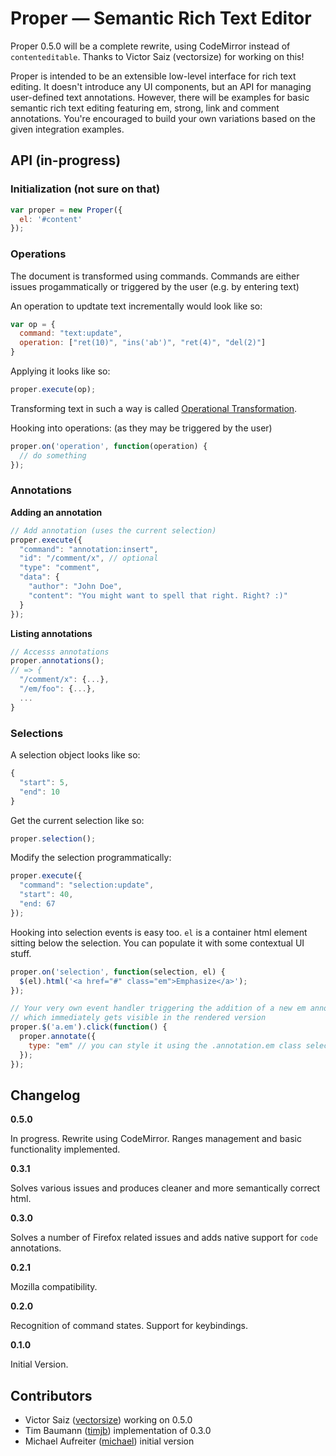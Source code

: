 # Proper — Semantic Rich Text Editor

Proper 0.5.0 will be a complete rewrite, using CodeMirror instead of `contenteditable`. Thanks to Victor Saiz (vectorsize) for working on this!

Proper is intended to be an extensible low-level interface for rich text editing. It doesn't introduce any UI components, but an API for managing user-defined text annotations. However, there will be examples for basic semantic rich text editing featuring em, strong, link and comment annotations. You're encouraged to build your own variations based on the given integration examples.


## API (in-progress)

### Initialization (not sure on that)


```js
var proper = new Proper({
  el: '#content'
});
```

### Operations

The document is transformed using commands. Commands are either issues progammatically or triggered by the user (e.g. by entering text)

An operation to updtate text incrementally would look like so:

```js
var op = {
  command: "text:update",
  operation: ["ret(10)", "ins('ab')", "ret(4)", "del(2)"]
}
```

Applying it looks like so:

```js
proper.execute(op);
```

Transforming text in such a way is called [Operational Transformation](http://javascript-operational-transformation.readthedocs.org/en/latest/ot-for-javascript.html#getting-started).

Hooking into operations: (as they may be triggered by the user)

```js
proper.on('operation', function(operation) {
  // do something
});
```


### Annotations

**Adding an annotation**

```js
// Add annotation (uses the current selection)
proper.execute({
  "command": "annotation:insert",
  "id": "/comment/x", // optional
  "type": "comment",
  "data": {
    "author": "John Doe",
    "content": "You might want to spell that right. Right? :)"
  }
});
```

**Listing annotations**


```js
// Accesss annotations
proper.annotations(); 
// => {
  "/comment/x": {...},
  "/em/foo": {...},
  ...
}
```


### Selections

A selection object looks like so:

```js
{
  "start": 5,
  "end": 10
}
```

Get the current selection like so:

```js
proper.selection();
```

Modify the selection programmatically:

```js
proper.execute({
  "command": "selection:update",
  "start": 40,
  "end: 67
});
```

Hooking into selection events is easy too. `el` is a container html element sitting below the selection. You can populate it with some contextual UI stuff.

```js
proper.on('selection', function(selection, el) {
  $(el).html('<a href="#" class="em">Emphasize</a>');
});
```

```js
// Your very own event handler triggering the addition of a new em annotation
// which immediately gets visible in the rendered version
proper.$('a.em').click(function() {
  proper.annotate({
    type: "em" // you can style it using the .annotation.em class selector
  });
});
```

## Changelog

**0.5.0**

In progress. Rewrite using CodeMirror.
Ranges management and basic functionality implemented.

**0.3.1**

Solves various issues and produces cleaner and more semantically correct html.

**0.3.0**

Solves a number of Firefox related issues and adds native support for `code` annotations.

**0.2.1**

Mozilla compatibility.

**0.2.0**

Recognition of command states. Support for keybindings.

**0.1.0**

Initial Version.


## Contributors

- Victor Saiz ([vectorsize](http://github.com/vectorsize)) working on 0.5.0
- Tim Baumann ([timjb](http://github.com/timjb)) implementation of 0.3.0
- Michael Aufreiter ([michael](http://github.com/michael)) initial version